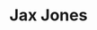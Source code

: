 ---
title: Jax Jones
categories:
- radio
- digital
- press
tags:
- artist
position: 2
image: 
is-featured: 
is-front: 
website:
facebook: https://www.facebook.com/OnMyJaxJones/
twitter:
instagram:
spotify:
soundcloud:
youtube:
apple:
layout: client
---